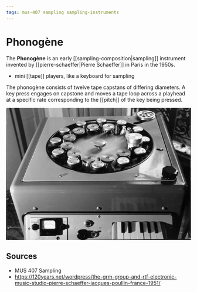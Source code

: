 ```yaml
---
tags: mus-407 sampling sampling-instruments
---
```


# Phonogène

The **Phonogène** is an early [[sampling-composition|sampling]] instrument invented by [[pierre-schaeffer|Pierre Schaeffer]] in Paris in the 1950s.

- mini [[tape]] players, like a keyboard for sampling

The phonogène consists of twelve tape capstans of differing diameters. A key press engages on capstone and moves a tape loop across a playhead at a specific rate corresponding to the [[pitch]] of the key being pressed.

![Phonogène](../assets/phonogene.png)

## Sources

- MUS 407 Sampling
- <https://120years.net/wordpress/the-grm-group-and-rtf-electronic-music-studio-pierre-schaeffer-jacques-poullin-france-1951/>
